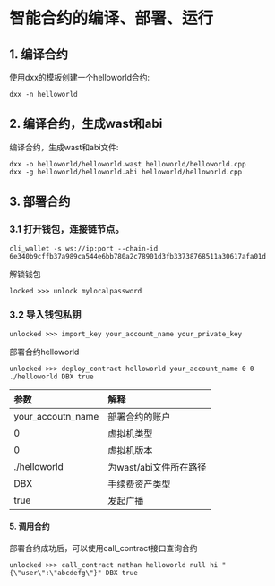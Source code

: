 # 智能合约的编译、部署、运行

## 1. 编译合约

使用dxx的模板创建一个helloworld合约:

```
dxx -n helloworld
```

## 2. 编译合约，生成wast和abi

编译合约，生成wast和abi文件:

```
dxx -o helloworld/helloworld.wast helloworld/helloworld.cpp
dxx -g helloworld/helloworld.abi helloworld/helloworld.cpp
```

## 3. 部署合约

### 3.1 打开钱包，连接链节点。

```
cli_wallet -s ws://ip:port --chain-id 6e340b9cffb37a989ca544e6bb780a2c78901d3fb33738768511a30617afa01d
```

解锁钱包
```
locked >>> unlock mylocalpassword
```

### 3.2 导入钱包私钥

```
unlocked >>> import_key your_account_name your_private_key
```

部署合约helloworld

```
unlocked >>> deploy_contract helloworld your_account_name 0 0 ./helloworld DBX true
```
| 参数 | 解释 |
| :--- | :--- |
| your_accoutn_name | 部署合约的账户 |
| 0 | 虚拟机类型 |
| 0 | 虚拟机版本 |
| ./helloworld | 为wast/abi文件所在路径 |
| DBX | 手续费资产类型 |
| true | 发起广播 |
 
 
 
 
 
 

#### 5. 调用合约
部署合约成功后，可以使用call_contract接口查询合约

```
unlocked >>> call_contract nathan helloworld null hi "{\"user\":\"abcdefg\"}" DBX true

```
